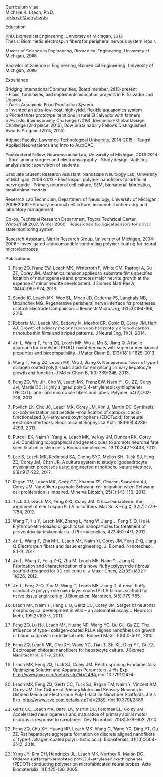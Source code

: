 Curriculum vitae<br>
Michelle K. Leach, Ph.D.<br>
mkleach@umich.edu

<p>Education

PhD, Biomedical Engineering, University of Michigan, 2013<br>
Thesis: Biomimetic electrospun fibers for peripheral nervous system repair. <p>
Master of Science in Engineering, Biomedical Engineering, University of Michigan, 2008 <p>
Bachelor of Science in Engineering, Biomedical Engineering, University of Michigan, 2006<p>
<p>Experience
<p>Bridging International Communities, Board member, 2013-present <br>
-	Plans, fundraises, and implements education projects in El Salvador and Uganda<br>
-	Oasis Aquaponic Food Production System<br>
o	Invented an ultra-low-cost, high-yield, flexible aquaponics system<br>
o	Piloted three prototype iterations in rural El Salvador with farmers<br>
o	Awards: Blue Economy Challenge (2016), Biomimicry Global Design Challenge (2nd place, 2015), Dow Sustainability Fellows Distinguished Awards Program (2014, 2015) 

<p>Adjunct Faculty, Lawrence Technological University, 2014-2015
-	Taught Applied Neuroscience and Intro to AutoCAD

<p>Postdoctoral Fellow, Neuromuscular Lab, University of Michigan, 2013-2014
-	Small animal surgery and electromyography
-	Study design, statistical analysis and supervision of students

<p>Graduate Student Research Assistant, Nanoscale Neurology Lab, University of Michigan, 2009-2013
-	Electrospun polymer nanofibers for artificial nerve guide
-	Primary neuronal cell culture, SEM, biomaterial fabrication, small animal models

<p>Research Lab Technician, Department of Neurology, University of Michigan, 2008-2009
-	Primary neuronal cell culture, immunohistochemistry and laboratory management

<p>Co-op, Technical Research Department, Toyota Technical Center, Winter/Fall 2007, Winter 2008
-	Researched biological sensors for driver state monitoring system

<p>Research Assistant, Martin Research Group, University of Michigan, 2004-2006
-	Investigated a biocompatible conducting polymer coating for neural microelectrodes


<p>Publications

1.	Feng ZQ, Franz EW, Leach MK, Winterroth F, White CM, Rastogi A, Gu ZZ, Corey JM. Mechanical tension applied to substrate films specifies location of neuritogenesis and promotes major neurite growth at the expense of minor neurite development. J Biomed Matr Res A, 104(4):966-974, 2016.
2.	Sando IC, Leach MK, Woo SL, Moon JD, Cederna PS, Langhals NB, Urbanchek MG. Regenerative peripheral nerve interface for prostheses control: Electrode Comparison. J Reconstr Microsurg, 32(03):194-199, 2016.
3.	Roberts MJ, Leach MK, Bedewy M, Meshot ER, Copic D, Corey JM, Hart AJ. Growth of primary motor neurons on horizontally aligned carbon nanotube thin films and striped patterns. J Neural Eng, 11(3), 2014. 
4.	Jin L, Wang T, Feng ZQ, Leach MK, Wu J, Mo S, Jiang Q. A facile approach for core/shell PEDOT nanofiber mats with superior mechanical properties and biocompatibility. J Mater Chem B, 1(13):1818-1825, 2013.
5.	Wang T, Feng ZQ, Leach MK, Wu J, Jiang Q. Nanoporous fibers of type-I collagen coated poly(L-lactic acid) for enhancing primary hepatocyte growth and function. J Mater Chem B, 1(3):339-346, 2013.
6.	Feng ZQ, Wu JH, Cho W, Leach MK, Franz EW, Naim YI, Gu ZZ, Corey JM, Martin DC. Highly aligned poly(3,4-ethylenedioxythiophene) (PEDOT) nano- and microscale fibers and tubes. Polymer, 54(2):702-708, 2012.
7.	Povlich LK, Cho JC, Leach MK, Corey JM, Kim J, Martin DC. Synthesis, co-polymerization and peptide –modification of carboxylic acid-functionalized 3,4-ethylenedioxythiophene (EDOTacid) for neural electrode interfaces. Biochimica et Biophysica Acta, 1830(9):4288-4293, 2013.
8.	Purcell EK, Naim Y, Yang A, Leach MK, Velkey JM, Duncan RK, Corey JM. Combining topographical and genetic cues to promote neuronal fate specification in stem cells. Biomacromolecules, 13(11):3427-3438, 2012.
9.	Lee S, Leach MK, Redmond SA, Chong SYC, Mellon SH, Tuck SJ, Feng ZQ, Corey JM, Chan JR. A culture system to study oligodendrocyte myelination processes using engineered nanofibers. Nature Methods, 9(9):917-922, 2012.
10.	Regan TM, Leach MK, Gertz CC, Khanna SS, Chacon-Saavedra AJ, Corey JM. Nanofibers promote Schwann cell migration when Schwann cell proliferation is impaired. Minerva Biotech, 25(3):143-150, 2013.
11.	Tuck SJ, Leach MK, Feng Z-Q, Corey JM. Critical variables in the alignment of electrospun PLLA nanofibers. Mat Sci & Eng C, 32(7):1779-1784, 2012.
12.	Wang T, Hu Y, Leach MK, Zhang L, Yang W, Jiang L, Feng Z-Q, He N. Erythropoietin-loaded oligochitosan nanoparticles for treatment of periventricular leukomalacia. J Pharmacuetics, 422:462-471, 2012.
13.	Jin L, Wang T, Zhu M-L, Leach MK, Naim YI, Corey JM, Feng Z-Q, Jiang Q. Electrospun fibers and tissue engineering. J. Biomed. Nanotechnol. 8:1-9, 2012.
14.	Jin L, Wang T, Feng Z-Q, Zhu M, Leach MK, Naim YI, Jiang Q. Fabrication and characterization of a novel fluffy polypyrrole fibrous scaffold designed for 3D cell culture. J Mater Chem, 22(35):18321-18326, 2012.
15.	Jin L, Feng Z-Q, Zhu M, Wang T, Leach MK, Jiang Q. A novel fluffy conductive polypyrrole nano-layer coated PLLA fibrous scaffold for nerve tissue engineering. J Biomedical Nanotech, 8(5):779-785.
16.	Leach MK, Naim YI, Feng Z-Q, Gertz CC, Corey JM. Stages of neuronal morphological development in vitro – an automated assay. J Neurosci Meth, 199(2):192-8, 2011.
17.	Feng ZQ, Lu HJ, Leach MK, Huang NP, Wang YC, Liu CJ, Gu ZZ. The influence of type-I collagen-coated PLLA aligned nanofibers on growth of blood outgrowth endothelial cells. Biomed Mater, 5(6):065011, 2010.

18.	Feng ZQ, Leach MK, Chu XH, Wang YC, Tian T, Shi XL, Ding YT, Gu ZZ. Electrospun chitosan nanofibers for hepatocyte culture. J Biomed Nanotechnol, 6:1-9, 2010.

19.	Leach MK, Feng ZQ, Tuck SJ, Corey JM. Electrospinning Fundamentals: Optimizing Solution and Apparatus Parameters. J Vis Exp. http://www.jove.com/details.stp?id=2494, doi: 10.3791/2494

20.	Leach MK, Feng ZQ, Gertz CC, Tuck SJ, Regan TM, Naim Y, Vincent AM, Corey JM. The Culture of Primary Motor and Sensory Neurons in Defined Media on Electrospun Poly-L-lactide Nanofiber Scaffolds. J Vis Exp. http://www.jove.com/details.stp?id=2389, doi: 10.3791/2389

21.	Gertz CC, Leach MK, Birrel LK, Martin DC, Feldman EL, Corey JM. Accelerated neuritogenesis and maturation of primary spinal motor neurons in response to nanofibers. Dev Neurobiol, 70(8):589-603, 2010. 

22.	Feng ZQ, Chu XH, Huang NP, Leach MK, Wang G, Wang YC, Ding YT, Gu ZZ. Rat hepatocyte aggregate formation on discrete aligned nanofibers of type-I collagen-coated poly(L-lactic acid). Biomaterials, 31(13):3604-3612, 2010. 

23.	Yang JY, Kim DH, Hendricks JL, Leach MK, Northey R, Martin DC. Ordered surfactant-templated poly(3,4-ethylenedioxythiophene) (PEDOT) conducting polymer on microfabricated neural probes. Acta Biomaterialia, 1(1):125-136, 2005.
